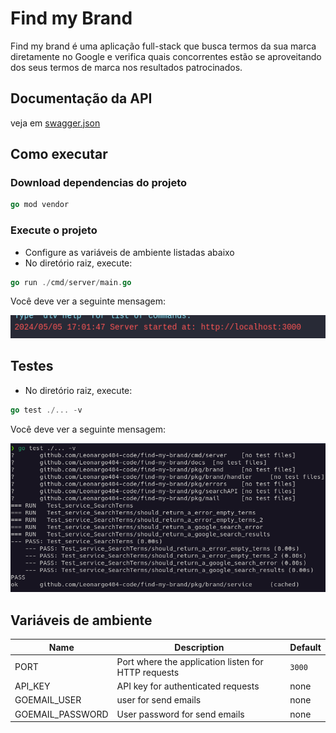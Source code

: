 # Find my Brand

Find my brand é uma aplicação full-stack que busca termos da sua marca diretamente no Google e verifica quais concorrentes estão se aproveitando dos seus termos de marca nos resultados patrocinados.

## Documentação da API

veja em [swagger.json](/docs/swagger.json)

## Como executar

### Download dependencias do projeto

```go
go mod vendor
```

### Execute o projeto

- Configure as variáveis de ambiente listadas abaixo
- No diretório raiz, execute:

```go
go run ./cmd/server/main.go
```

Você deve ver a seguinte mensagem:

![run output](/docs/images/run-output.png)

## Testes

- No diretório raiz, execute:

```go
go test ./... -v
```

Você deve ver a seguinte mensagem:

![test output](/docs/images/test.png)

## Variáveis de ambiente
Name | Description | Default
---  | ---         | ---
PORT | Port where the application listen for HTTP requests | `3000`
API_KEY | API key for authenticated requests | none
GOEMAIL_USER | user for send emails | none
GOEMAIL_PASSWORD | User password for send emails | none
